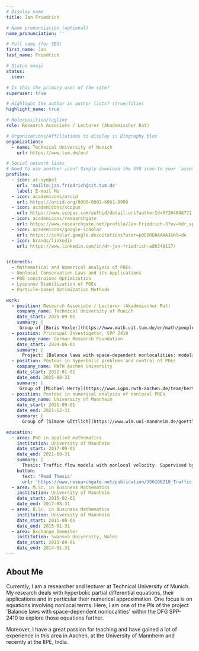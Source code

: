 ```yaml
---
# Display name
title: Jan Friedrich

# Name pronunciation (optional)
name_pronunciation: ''

# Full name (for SEO)
first_name: Jan
last_name: Friedrich

# Status emoji
status:
  icon: 

# Is this the primary user of the site?
superuser: true

# Highlight the author in author lists? (true/false)
highlight_name: true

# Role/position/tagline
role: Research Associate / Lecturer (Akademischer Rat)

# Organizations/Affiliations to display in Biography blox
organizations:
  - name: Technical University of Munich
    url: https://www.tum.de/en/

# Social network links
# Need to use another icon? Simply download the SVG icon to your `assets/media/icons/` folder.
profiles:
  - icon: at-symbol
    url: 'mailto:jan.friedrich@cit.tum.de'
    label: E-mail Me
  - icon: academicons/orcid
    url: https://orcid.org/0000-0002-6961-8998
  - icon: academicons/scopus
    url: https://www.scopus.com/authid/detail.uri?authorId=57204648771
  - icon: academicons/researchgate
    url: https://www.researchgate.net/profile/Jan-Friedrich-3?ev=hdr_xprf
  - icon: academicons/google-scholar
    url: https://scholar.google.de/citations?user=p0E0RQ0AAAAJ&hl=de
  - icon: brands/linkedin
    url: https://www.linkedin.com/in/dr-jan-friedrich-a8b349117/


interests:
  - Mathematical and Numerical Analysis of PDEs
  - Nonlocal Conservation Laws and its Applications
  - PDE-constrained Optimization
  - Lyapunov Stabilization of PDEs
  - Particle-based Optimization Methods

work:
  - position: Research Associate / Lecturer (Akademischer Rat)
    company_name: Technical University of Munich
    date_start: 2025-09-01
    summary: |
     Group of [Boris Vexler](https://www.math.cit.tum.de/en/math/people/professors/vexler-boris/)
  - position: Principal Investigator, SPP 2410
    company_name: German Research Foundation
    date_start: 2024-06-01
    summary: |
      Project: [Balance laws with space-dependent nonlocalities: modeling, simulation and uncertainty quantification (NonLoc)](https://www.spp2410.uni-stuttgart.de/SPP-Projects/05_friedrich-goettlich/) 
  - position: Postdoc in hyperbolic problems and control of PDEs
    company_name: RWTH Aachen University
    date_start: 2022-01-01
    date_end: 2025-08-31
    summary: |
     Group of [Michael Herty](https://www.igpm.rwth-aachen.de/team/herty)
  - position: Postdoc in numerical analysis of nonlocal PDEs
    company_name: University of Mannheim
    date_start: 2021-09-01
    date_end: 2021-12-31
    summary: |
      Group of [Simone Göttlich](https://www.wim.uni-mannheim.de/goettlich/)

education:
  - area: PhD in applied mathematics
    institution: University of Mannheim
    date_start: 2017-09-01
    date_end: 2021-08-31
    summary: |
      Thesis: Traffic flow models with nonlocal velocity. Supervised by [Simone Göttlich](https://www.wim.uni-mannheim.de/goettlich/).
    button:
      text: 'Read Thesis'
      url: 'https://www.researchgate.net/publication/356106210_Traffic_flow_models_with_nonlocal_velocity'
  - area: M.Sc. in Business Mathematics
    institution: University of Mannheim
    date_start: 2015-02-01
    date_end: 2017-08-31
  - area: B.Sc. in Business Mathematics
    institution: University of Mannheim
    date_start: 2011-08-01
    date_end: 2015-01-31
  - area: Exchange Semester
    institution: Swansea University, Wales
    date_start: 2013-09-01
    date_end: 2014-01-31
---
```


## About Me

Currently, I am a researcher and lecturer at Technical University of Munich. My research deals with hyperbolic partial differential equations, their applications and in particular their numerical approximation. One focus is on equations involving nonlocal terms. Here, I am one of the PIs of the project 'Balance laws with space-dependent nonlocalities' within the DFG SPP-2410 to explore those equations further.

Moreover, I have a great passion for teaching and have gained a lot of experience in this area in Aachen, at the University of Mannheim and recently at the IIPE, India.